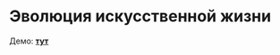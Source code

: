 # Эволюция искусственной жизни

Демо: **[тут](https://yuuretsu.github.io/evolution-of-artifical-life/)**
